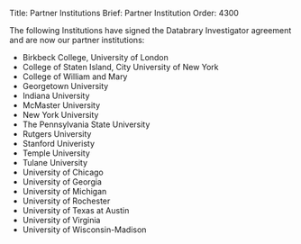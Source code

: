 Title: Partner Institutions
Brief: Partner Institution
Order: 4300

The following Institutions have signed the Databrary Investigator agreement and are now our partner institutions:

* Birkbeck College, University of London
* College of Staten Island, City University of New York
* College of William and Mary
* Georgetown University
* Indiana University
* McMaster University
* New York University
* The Pennsylvania State University
* Rutgers University
* Stanford Univeristy
* Temple University
* Tulane University
* University of Chicago
* University of Georgia
* University of Michigan 
* University of Rochester
* University of Texas at Austin
* University of Virginia
* University of Wisconsin-Madison
